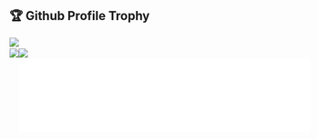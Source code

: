 <h2>🏆 Github Profile Trophy</h2>
<a href="https://github.com/ryo-ma/github-profile-trophy">
  <img width=800 src="https://github-profile-trophy.vercel.app/?username=Prime1Code&column=9&theme=flat&no-frame=true"/>
</a>

<div>
  <img height="170" align="left" src="https://github-readme-stats.vercel.app/api?username=Prime1Code&count_private=true&include_all_commits=true" />
  <img src="https://github-readme-stats.vercel.app/api/top-langs/?username=Prime1Code&layout=compact" />
</div>

<div style="display:flex">
  <img src="csm.svg" width="128" />
  <img src="yolo.svg" width="128" />
  <img src="shark.svg" width="128" />
  <img src="quickdraw.svg" width="128" />
</div>

<!--
**Prime1Code/Prime1Code** is a ✨ _special_ ✨ repository because its `README.md` (this file) appears on your GitHub profile.

Here are some ideas to get you started:

- 🔭 I’m currently working on ...
- 🌱 I’m currently learning ...
- 👯 I’m looking to collaborate on ...
- 🤔 I’m looking for help with ...
- 💬 Ask me about ...
- 📫 How to reach me: ...
- 😄 Pronouns: ...
- ⚡ Fun fact: ...
-->
